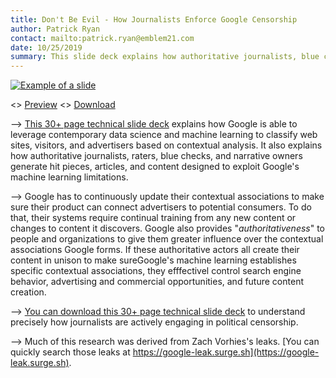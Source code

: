 ```yaml
---
title: Don't Be Evil - How Journalists Enforce Google Censorship
author: Patrick Ryan
contact: mailto:patrick.ryan@emblem21.com
date: 10/25/2019
summary: This slide deck explains how authoritative journalists, blue checks, and pro-establishment types use their writing as the training corpus to abuse Google's AI ecosystem.
---
```


[![Example of a slide](/images/dont-be-evil-example.jpg)](/images/dont-be-evil-example.jpg)

<> [Preview](https://dochub.com/patrick-ryan-7z17ki/g66RMVq/dont-be-evil-how-journalists-act-as-hyperparameters-for-googles-word-embeddings?dt=CYNHScwZykvzwScthiya)
<> [Download](https://mega.nz/#!XtNm0CYL!I4_IfjOEkKwu2agf6nglfH7is13hgxSZDMa2Mfop1zM)

--> [This 30+ page technical slide deck](https://dochub.com/patrick-ryan-7z17ki/g66RMVq/dont-be-evil-how-journalists-act-as-hyperparameters-for-googles-word-embeddings?dt=CYNHScwZykvzwScthiy) explains how Google is able to leverage contemporary data science and machine learning to classify web sites, visitors, and advertisers based on contextual analysis.  It also explains how authoritative journalists, raters, blue checks, and narrative owners generate hit pieces, articles, and content designed to exploit Google's machine learning limitations.

--> Google has to continuously update their contextual associations to make sure their product can connect advertisers to potential consumers.  To do that, their systems require continual training from any new content or changes to content it discovers.  Google also provides "_authoritativeness_" to people and organizations to give them greater influence over the contextual associations Google forms.  If these authoritative actors all create their content in unison to make sureGoogle's machine learning establishes specific contextual associations, they efffectivel control search engine behavior, advertising and commercial opportunities, and future content creation.

--> [You can download this 30+ page technical slide deck](https://mega.nz/#!XtNm0CYL!I4_IfjOEkKwu2agf6nglfH7is13hgxSZDMa2Mfop1zM) to understand precisely how journalists are actively engaging in political censorship.

--> Much of this research was derived from Zach Vorhies's leaks. [You can quickly search those leaks at https://google-leak.surge.sh](https://google-leak.surge.sh).